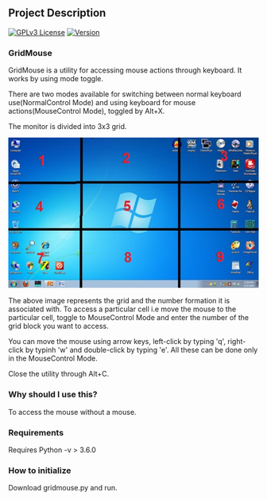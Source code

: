 ## Project Description

[![GPLv3 License](https://img.shields.io/badge/License-GPL%20v3-yellow.svg)](https://opensource.org/licenses/) [![Version](https://badge.fury.io/gh/tterb%2FHyde.svg)](https://badge.fury.io/gh/tterb%2FHyde)


### GridMouse

GridMouse is a utility for accessing mouse actions through keyboard. It works by using mode toggle.

There are two modes available for switching between normal keyboard use(NormalControl Mode) and using keyboard for mouse actions(MouseControl Mode), toggled by Alt+X.

The monitor is divided into 3x3 grid.

![Alt text](/stock_desktop.png?raw=true "3x3 division space for the monitor")

The above image represents the grid and the number formation it is associated with. To access a particular cell i.e move the mouse to the particular cell, toggle to MouseControl Mode and enter the number of the grid block you want to access. 

You can move the mouse using arrow keys, left-click by typing 'q', right-click by typinh 'w' and double-click by typing 'e'. All these can be done only in the MouseControl Mode.

Close the utility through Alt+C.

### Why should I use this?

To access the mouse without a mouse.

### Requirements

Requires Python -v > 3.6.0 

### How to initialize

Download gridmouse.py and run.
